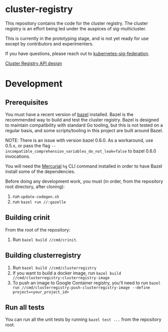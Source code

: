 # cluster-registry

This repository contains the code for the cluster registry. The cluster registry
is an effort being led under the auspices of sig-multicluster.

This is currently in the prototyping stage, and is not yet ready for use except
by contributors and experimenters.

If you have questions, please reach out to
[kubernetes-sig-federation](https://groups.google.com/forum/#!forum/kubernetes-sig-federation).

[Cluster Registry API
design](https://docs.google.com/document/d/1Oi9EO3Jwtp69obakl-9YpLkP764GZzsz95XJlX1a960/edit)

# Development

## Prerequisites

You must have a recent version of [bazel](https://bazel.io) installed. Bazel is
the recommended way to build and test the cluster registry. Bazel is designed to
maintain compatibility with standard Go tooling, but this is not tested on a
regular basis, and some scripts/tooling in this project are built around Bazel.

NOTE: There is an issue with version bazel 0.6.0. As a workaround, use 0.5.x, or
pass the flag `--incompatible_comprehension_variables_do_not_leak=false` to bazel
0.6.0 invocations.

You will need the [Mercurial](https://www.mercurial-scm.org/) `hg` CLI command
installed in order to have Bazel install some of the dependencies.

Before doing any development work, you must (in order, from the repository root
directory, after cloning):

1.  run `update-codegen.sh`
1.  run `bazel run //:gazelle`

## Building crinit

From the root of the repository:

1.  Run `bazel build //cmd/crinit`.

## Building clusterregistry

1.  Run `bazel build //cmd/clusterregistry`
1.  If you want to build a docker image, run `bazel build
    //cmd/clusterregistry:clusterregistry-image`
1.  To push an image to Google Container registry, you'll need to run `bazel run
    //cmd/clusterregistry:push-clusterregistry-image --define project=<your_project_id>`

## Run all tests

You can run all the unit tests by running `bazel test ...` from the repository
root.
